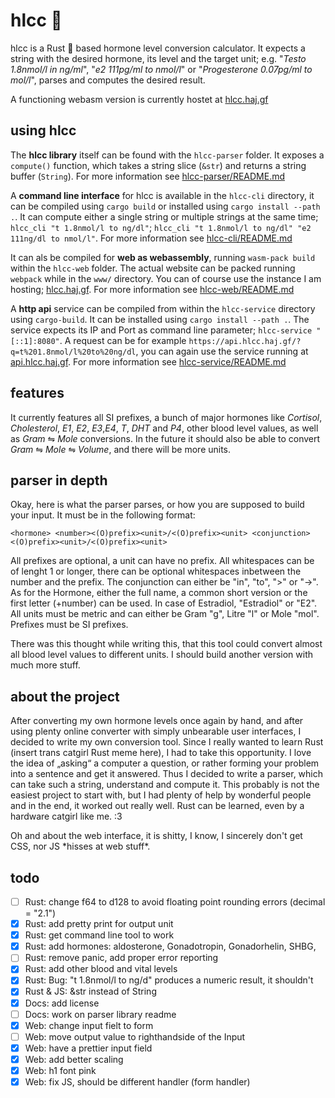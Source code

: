 # hlcc :syringe:

hlcc is a Rust :crab: based hormone level conversion calculator. It expects a string with the desired hormone, its level and the target unit; e.g. "*Testo 1.8nmol/l in ng/ml*", "*e2 111pg/ml to nmol/l*" or "*Progesterone 0.07pg/ml to mol/l*", parses and computes the desired result.

A functioning webasm version is currently hostet at [hlcc.haj.gf](https://hlcc.haj.gf)

## using hlcc

The **hlcc library** itself can be found with the `hlcc-parser` folder. It exposes a `compute()` function, which takes a string slice (`&str`) and returns a string buffer (`String`). For more information see [hlcc-parser/README.md](https://github.com/Jana-Marie/hlcc/blob/main/hlcc-parser/README.md)

A **command line interface** for hlcc is available in the `hlcc-cli` directory, it can be compiled using `cargo build` or installed using `cargo install --path .`. It can compute either a single string or multiple strings at the same time; `hlcc_cli "t 1.8nmol/l to ng/dl"`; `hlcc_cli "t 1.8nmol/l to ng/dl" "e2 111ng/dl to nmol/l"`. For more information see [hlcc-cli/README.md](https://github.com/Jana-Marie/hlcc/blob/main/hlcc-cli/README.md)

It can als be compiled for **web as webassembly**, running `wasm-pack build` within the `hlcc-web` folder. The actual website can be packed running `webpack` while in the `www/` directory. You can of course use the instance I am hosting; [hlcc.haj.gf](https://hlcc.haj.gf). For more information see [hlcc-web/README.md](https://github.com/Jana-Marie/hlcc/blob/main/hlcc-web/README.md)

A **http api** service can be compiled from within the `hlcc-service` directory using `cargo-build`. It can be installed using `cargo install --path .`. The service expects its IP and Port as command line parameter; `hlcc-service "[::1]:8080"`. A request can be for example `https://api.hlcc.haj.gf/?q=t%201.8nmol/l%20to%20ng/dl`, you can again use the service running at [api.hlcc.haj.gf](https://api.hlcc.haj.gf/?q=). For more information see [hlcc-service/README.md](https://github.com/Jana-Marie/hlcc/blob/main/hlcc-service/README.md)

## features

It currently features all SI prefixes, a bunch of major hormones like *Cortisol*, *Cholesterol*, *E1*, *E2*, *E3*,*E4*, *T*, *DHT* and *P4*, other blood level values, as well as *Gram* ⇋ *Mole* conversions. In the future it should also be able to convert *Gram* ⇋ *Mole* ⇋ *Volume*, and there will be more units.

## parser in depth

Okay, here is what the parser parses, or how you are supposed to build your input. It must be in the following format:

`<hormone> <number><(O)prefix><unit>/<(O)prefix><unit> <conjunction> <(O)prefix><unit>/<(O)prefix><unit>`

All prefixes are optional, a unit can have no prefix. All whitespaces can be of lenght 1 or longer, there can be optional whitespaces inbetween the number and the prefix. The conjunction can either be "in", "to", ">" or "->". As for the Hormone, either the full name, a common short version or the first letter (+number) can be used. In case of Estradiol, "Estradiol" or "E2". All units must be metric and can either be Gram "g", Litre "l" or Mole "mol". Prefixes must be SI prefixes.

There was this thought while writing this, that this tool could convert almost all blood level values to different units. I should build another version with much more stuff.

## about the project

After converting my own hormone levels once again by hand, and after using plenty online converter with simply unbearable user interfaces, I decided to write my own conversion tool. Since I really wanted to learn Rust (insert trans catgirl Rust meme here), I had to take this opportunity. I love the idea of „asking“ a computer a question, or rather forming your problem into a sentence and get it answered. Thus I decided to write a parser, which can take such a string, understand and compute it. This probably is not the easiest project to start with, but I had plenty of help by wonderful people and in the end, it worked out really well. Rust can be learned, even by a hardware catgirl like me. :3

Oh and about the web interface, it is shitty, I know, I sincerely don't get CSS, nor JS \*hisses at web stuff\*.

## todo

 - [ ] Rust: change f64 to d128 to avoid floating point rounding errors (decimal = "2.1")
 - [x] Rust: add pretty print for output unit
 - [x] Rust: get command line tool to work
 - [x] Rust: add hormones: aldosterone, Gonadotropin, Gonadorhelin, SHBG,
 - [ ] Rust: remove panic, add proper error reporting
 - [x] Rust: add other blood and vital levels
 - [x] Rust: Bug: "t 1.8nmol/l to ng/d" produces a numeric result, it shouldn't
 - [x] Rust & JS: &str instead of String
 - [x] Docs: add license
 - [ ] Docs: work on parser library readme
 - [x] Web: change input fielt to form
 - [ ] Web: move output value to righthandside of the Input
 - [x] Web: have a prettier input field
 - [x] Web: add better scaling
 - [x] Web: h1 font pink
 - [x] Web: fix JS, should be different handler (form handler)
